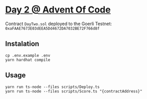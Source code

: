 # [Day 2 @ Advent Of Code][1]

Contract ```DayTwo.sol``` deployed to the Goerli Testnet:
```0xaFAAE7673E03dEEA5Dd4672DA7032BE72F766d8f```

## Instalation
```shell
cp .env.example .env
yarn hardhat compile
```

## Usage
```shell
yarn run ts-node --files scripts/Deploy.ts
yarn run ts-node --files scripts/Score.ts "{contractAddress}"
```

[1]: https://adventofcode.com/2022/day/2
